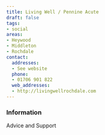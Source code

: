 ```yaml
---
title: Living Well / Pennine Acute
draft: false
tags:
- social
areas:
- Heywood
- Middleton
- Rochdale
contact:
  addresses:
  - See website
  phone:
  - 01706 901 822
  web_addresses:
  - http://livingwellrochdale.com
---
```


### Information
Advice and Support

